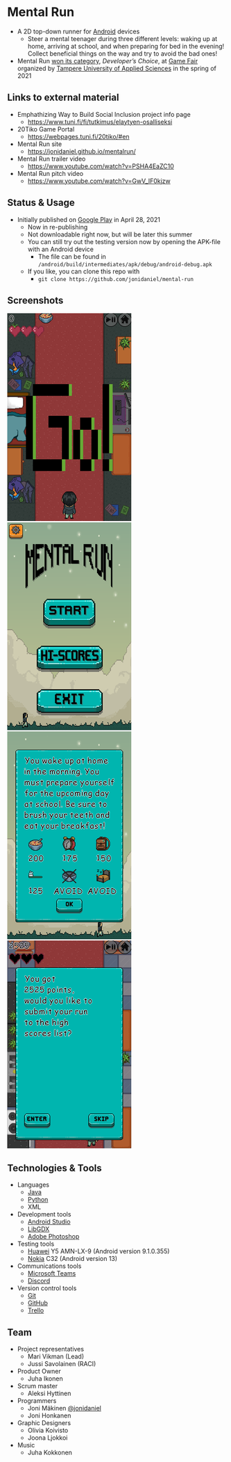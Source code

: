 # Mental Run

- A 2D top-down runner for [Android](https://www.android.com) devices
  - Steer a mental teenager during three different levels: waking up at home, arriving at school, and when preparing for bed in the evening! Collect beneficial things on the way and try to avoid the bad ones!
- Mental Run [won its category](https://webpages.tuni.fi/20tiko/#en), _Developer’s Choice_, at [Game Fair](https://webpages.tuni.fi/20tiko/#en) organized by [Tampere University of Applied Sciences](https://www.tuni.fi/en/about-us/tamk) in the spring of 2021

## Links to external material

- Emphathizing Way to Build Social Inclusion project info page
  - https://www.tuni.fi/fi/tutkimus/elaytyen-osalliseksi
- 20Tiko Game Portal
  - https://webpages.tuni.fi/20tiko/#en
- Mental Run site
  - https://jonidaniel.github.io/mentalrun/
- Mental Run trailer video
  - https://www.youtube.com/watch?v=PSHA4EaZC10
- Mental Run pitch video
  - https://www.youtube.com/watch?v=GwV_IF0kjzw

## Status & Usage

- Initially published on [Google Play](https://play.google.com/store/games) in April 28, 2021
  - Now in re-publishing
  - Not downloadable right now, but will be later this summer
  - You can still try out the testing version now by opening the APK-file with an Android device
    - The file can be found in `/android/build/intermediates/apk/debug/android-debug.apk`
  - If you like, you can clone this repo with
    - `git clone https://github.com/jonidaniel/mental-run`

## Screenshots

![](screenshots/in-game-view.png?raw=true)
![](screenshots/main-menu.png?raw=true)
![](screenshots/tutorial-view.png?raw=true)
![](screenshots/game-over-view.png?raw=true)

## Technologies & Tools

- Languages
  - [Java](https://www.java.com/en/)
  - [Python](https://www.python.org)
  - XML
- Development tools
  - [Android Studio](https://developer.android.com/studio)
  - [LibGDX](https://libgdx.com)
  - [Adobe Photoshop](https://www.adobe.com/fi/products/photoshop.html)
- Testing tools
  - [Huawei](https://www.huawei.com/en/) Y5 AMN-LX-9 (Android version 9.1.0.355)
  - [Nokia](https://www.nokia.com) C32 (Android version 13)
- Communications tools
  - [Microsoft Teams](https://www.microsoft.com/en-us/microsoft-teams/group-chat-software)
  - [Discord](https://discord.com)
- Version control tools
  - [Git](https://git-scm.com)
  - [GitHub](https://github.com)
  - [Trello](https://trello.com)

## Team

- Project representatives
  - Mari Vikman (Lead)
  - Jussi Savolainen (RACI)
- Product Owner
  - Juha Ikonen
- Scrum master
  - Aleksi Hyttinen
- Programmers
  - Joni Mäkinen [@jonidaniel](https://github.com/jonidaniel)
  - Joni Honkanen
- Graphic Designers
  - Olivia Koivisto
  - Joona Ljokkoi
- Music
  - Juha Kokkonen
